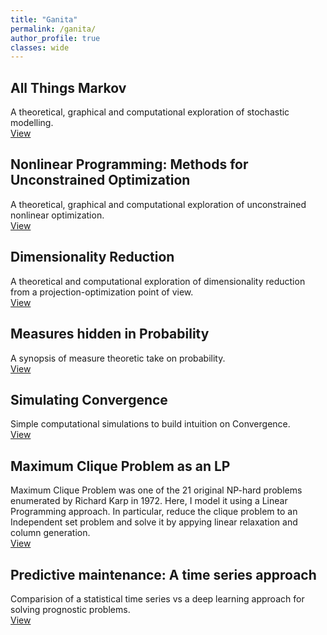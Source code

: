 ```yaml
---
title: "Ganita"
permalink: /ganita/
author_profile: true
classes: wide
---
```



## All Things Markov

A theoretical, graphical and computational exploration of stochastic modelling. <br>
[View](https://kmutya.github.io/allthingsmarkov/)

## Nonlinear Programming: Methods for Unconstrained Optimization

A theoretical, graphical and computational exploration of unconstrained nonlinear optimization. <br>
[View](https://kmutya.github.io/Unconstrained_Optimization)

## Dimensionality Reduction

A theoretical and computational exploration of dimensionality reduction from a projection-optimization point of view. <br>
[View](https://kmutya.github.io/dimreduction/)

## Measures hidden in Probability

A synopsis of measure theoretic take on probability. <br>
[View](https://kmutya.github.io/measuretheoryprob/)

## Simulating Convergence

Simple computational simulations to build intuition on Convergence. <br>
[View](https://kmutya.github.io/Convergence/)

## Maximum Clique Problem as an LP

Maximum Clique Problem was one of the 21 original NP-hard problems enumerated by Richard Karp in 1972. Here, I model it using a Linear Programming approach. In particular, reduce the clique problem to an Independent set problem and solve it by appying linear relaxation and column generation. <br>
[View](https://kmutya.github.io/maxclique)

## Predictive maintenance: A time series approach

Comparision of a statistical time series vs a deep learning approach for solving prognostic problems. <br>
[View](https://kmutya.github.io/predmaintenance/)
